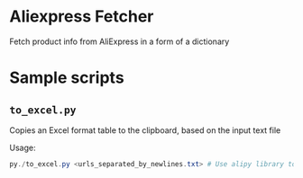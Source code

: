 # Aliexpress Fetcher
Fetch product info from AliExpress in a form of a dictionary

# Sample scripts
## `to_excel.py`

Copies an Excel format table to the clipboard, based on the input text file

Usage:
```powershell
py./to_excel.py <urls_separated_by_newlines.txt> # Use alipy library to export some data as an excel table into your clipboard
```
